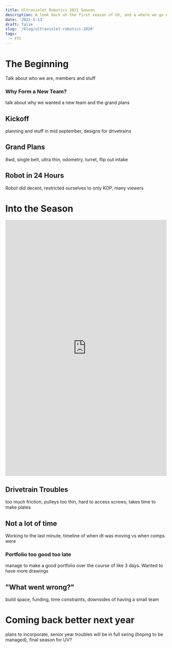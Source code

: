 ```yaml
---
title: Ultraviolet Robotics 2021 Season
description: A look back at the first season of UV, and a where we go next
date: '2021-5-13'
draft: false
slug: '/blog/ultraviolet-robotics-2020'
tags:
  - FTC
---
```


# The Beginning

Talk about who we are, members and stuff

### Why Form a New Team?

talk about why we wanted a new team and the grand plans

## Kickoff

planning and stuff in mid september, designs for drivetrains

## Grand Plans

8wd, single belt, ultra thin, odometry, turret, flip out intake

## Robot in 24 Hours

Robot did decent, restricted ourselves to only KOP, many viewers

# Into the Season

<embed src="https://docs.google.com/spreadsheets/d/1wywaEN2EW7OUvb5EXjS0KVWAlHzRo2-P8CRtF-DeB-w/edit?usp=sharing" width="100%" height="800"/>

## Drivetrain Troubles

too much friction, pulleys too thin, hard to access screws, takes time to make plates

## Not a lot of time

Working to the last minute, timeline of when dt was moving vs when comps were

### Portfolio too good too late

manage to make a good portfolio over the course of like 3 days. Wanted to have more drawings

## "What went wrong?"

build space, funding, time constraints, downsides of having a small team

# Coming back better next year

plans to incorporate, senior year troubles will be in full swing (hoping to be managed), final season for UV?
